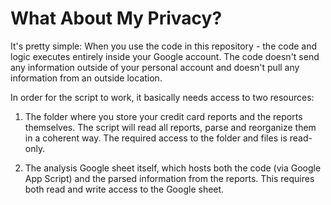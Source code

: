# What About My Privacy? 

It's pretty simple:
When you use the code in this repository - the code and logic executes entirely inside your Google account.
The code doesn't send any information outside of your personal account and doesn't pull any information from an outside location.

In order for the script to work, it basically needs access to two resources:
1. The folder where you store your credit card reports and the reports themselves.
The script will read all reports, parse and reorganize them in a coherent way.
The required access to the folder and files is read-only.

2. The analysis Google sheet itself, which hosts both the code (via Google App Script) and the parsed information from the reports.
This requires both read and write access to the Google sheet. 



